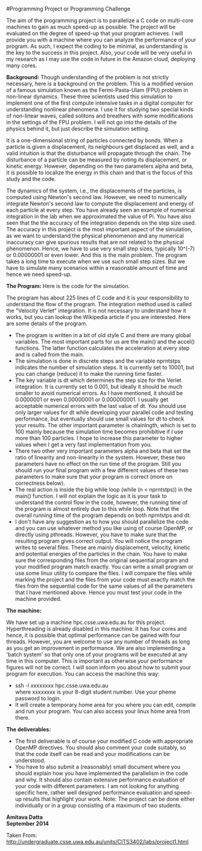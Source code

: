 #Programming Project or Programming Challenge

The aim of the programming project is to parallelize a C code on multi-core machines to gain as much speed-up as possible. The project will be evaluated on the degree of speed-up that your program achieves. I will provide you with a machine where you can analyze the performance of your program. As such, I expect the coding to be minimal, as understanding is the key to the success in this project. Also, your code will be very useful in my research as I may use the code in future in the Amazon cloud, deploying many cores.

**Background:** Though understanding of the problem is not strictly necessary, here is a background on the problem. This is a modified version of a famous simulation known as the Fermi-Pasta-Ulam (FPU) problem in non-linear dynamics. These three scientists used this simulation to implement one of the first compute intensive tasks in a digital computer for understanding nonlinear phenomena. I use it for studying two special kinds of non-linear waves, called solitons and breathers with some modifications in the settings of the FPU problem. I will not go into the details of the physics behind it, but just describe the simulation setting.

It is a one-dimensional string of particles connected by bonds. When a particle is given a displacement, its neighbours get displaced as well, and a valid intuition is that the disturbance will propagate through the chain. The disturbance of a particle can be measured by noting its displacement, or kinetic energy. However, depending on the two parameters alpha and beta, it is possible to localize the energy in this chain and that is the focus of this study and the code.

The dynamics of the system, i.e., the displacements of the particles, is computed using Newton's second law. However, we need to numerically integrate Newton's second law to compute the displacement and energy of each particle at every step. You have already seen an example of numerical integration in the lab when we approximated the value of Pi. You have also seen that the the accuracy of the integration depends on the step size used. The accuracy in this project is the most important aspect of the simulation, as we want to understand the physical phenomenon and any numerical inaccuracy can give spurious results that are not related to the physical phenomenon. Hence, we have to use very small step sizes, typically 10^(-7) or 0.00000001 or even lower. And this is the main problem. The program takes a long time to execute when we use such small step sizes. But we have to simulate many scenarios within a reasonable amount of time and hence we need speed-up.

**The Program:** Here is the code for the simulation.

The program has about 225 lines of C code and it is your responsibility to understand the flow of the program. The integration method used is called the "Velocity Verlet" integration. It is not necessary to understand how it works, but you can lookup the Wikipedia article if you are interested. Here are some details of the program.

 - The program is written in a bit of old style C and there are many global variables. The most important parts for us are the main() and the accel() functions. The latter function calculates the acceleration at every step and is called from the main.
 - The simulation is done in discrete steps and the variable nprntstps indicates the number of simulation steps. It is currently set to 10001, but you can change (reduce) it to make the running time faster.
 - The key variable is dt which determines the step size for the Verlet integration. It is currently set to 0.001, but ideally it should be much smaller to avoid numerical errors. As I have mentioned, it should be 0.0000001 or even 0.00000001 or 0.000000001. I usually get acceptable numerical errors with the last value of dt. You should use only larger values for dt while developing your parallel code and testing performance, but eventually should use small values for dt to check your results. The other important parameter is chainlngth, which is set to 100 mainly because the simulation time becomes prohibitive if I use more than 100 particles. I hope to increase this parameter to higher values when I get a very fast implementation from you.
 - There two other very important parameters alpha and beta that set the ratio of linearity and non-linearity in the system. However, these two parameters have no effect on the run time of the program. Still you should run your final program with a few different values of these two parameters to make sure that your program is correct (more on correctness below).
 - The real action is inside the big while loop (while (n < nprntstps)) in the main() function. I will not explain the logic as it is your task to understand the control flow in the code, however, the running time of the program is almost entirely due to this while loop. Note that the overall running time of the program depends on both nprntstps and dt.
 - I don't have any suggestion as to how you should parallelize the code and you can use whatever method you like using of course OpenMP, or directly using pthreads. However, you have to make sure that the resulting program gives correct output. You will notice the program writes to several files. These are mainly displacement, velocity, kinetic and potential energies of the particles in the chain. You have to make sure the corresponding files from the original sequential program and your modified program match exactly. You can write a small program or use some linux utility to compare the files. I will compare the files while marking the project and the files from your code must exactly match the files from the sequential code for the same values of all the parameters that I have mentioned above. Hence you must test your code in the machine provided.

**The machine:**

We have set up a machine hpc.csse.uwa.edu.au for this project. Hyperthreading is already disabled in this machine. It has four cores and hence, it is possible that optimal performance can be gained with four threads. However, you are welcome to use any number of threads as long as you get an improvement in performance. We are also implementing a 'batch system' so that only one of your programs will be executed at any time in this computer. This is important as otherwise your performance figures will not be correct. I will soon inform you about how to submit your program for execution. You can access the machine this way:

 - ssh -l xxxxxxxx hpc.csse.uwa.edu.au  
where xxxxxxxx is your 8-digit student number. Use your pheme password to login.
 - It will create a temporary home area for you where you can edit, compile and run your program. You can also access your linux home area from there.

**The deliverables:**

 - The first deliverable is of course your modified C code with appropriate OpenMP directives. You should also comment your code suitably, so that the code itself can be read and your modifications can be understood.
 - You have to also submit a (reasonably) small document where you should explain how you have implemented the parallelism in the code and why. It should also contain extensive performance evaluation of your code with different parameters. I am not looking for anything specific here, rather well designed performance evaluation and speed-up results that highlight your work.
Note: The project can be done either individually or in a group consisting of a maximum of two students.

**Amitava Datta  
September 2014**

Taken From:  
http://undergraduate.csse.uwa.edu.au/units/CITS3402/labs/project1.html
